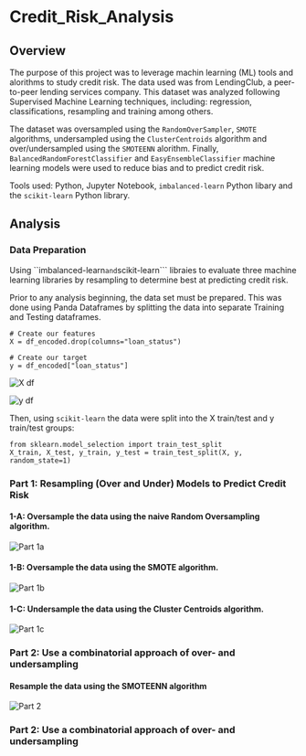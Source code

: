 # Credit_Risk_Analysis

## Overview
The purpose of this project was to leverage machin learning (ML) tools and alorithms to study credit risk. The data used was from LendingClub, a peer-to-peer lending services company. This dataset was analyzed following Supervised Machine Learning techniques, including: regression, classifications, resampling and training among others.

The dataset was oversampled using the ```RandomOverSampler```, ```SMOTE``` algorithms, undersampled using the ```ClusterCentroids``` algorithm and over/undersampled using the ```SMOTEENN``` alorithm. Finally, ```BalancedRandomForestClassifier``` and ```EasyEnsembleClassifier``` machine learning models were used to reduce bias and to predict credit risk. 

Tools used: Python, Jupyter Notebook, ```imbalanced-learn``` Python libary and the ```scikit-learn``` Python library.

## Analysis
### Data Preparation
Using ``imbalanced-learn``` and ```scikit-learn``` libraies to evaluate three machine learning libraries by resampling to determine best at predicting credit risk.

Prior to any analysis beginning, the data set must be prepared. This was done using Panda Dataframes by splitting the data into separate Training and Testing dataframes.
```
# Create our features
X = df_encoded.drop(columns="loan_status")

# Create our target
y = df_encoded["loan_status"]
```
![X df](https://user-images.githubusercontent.com/89284280/147178331-2b55ada2-b6d3-457f-95a0-b778a3ee593a.JPG)

![y df](https://user-images.githubusercontent.com/89284280/147178337-8f6bd16a-ab39-4993-928d-2f20d4cdbdef.JPG)

Then, using ```scikit-learn``` the data were split into the X train/test and y train/test groups:
```
from sklearn.model_selection import train_test_split
X_train, X_test, y_train, y_test = train_test_split(X, y, random_state=1)
```

### Part 1: Resampling (Over and Under) Models to Predict Credit Risk
#### 1-A: Oversample the data using the naive Random Oversampling algorithm.
![Part 1a](https://user-images.githubusercontent.com/89284280/147179346-8d2f12c1-f3ab-4fd7-93f6-31746801e233.jpg)

#### 1-B: Oversample the data using the SMOTE algorithm.
![Part 1b](https://user-images.githubusercontent.com/89284280/147179260-f227b12c-989e-4dc8-afb2-31583c71ddc2.jpg)

#### 1-C: Undersample the data using the Cluster Centroids algorithm.
![Part 1c](https://user-images.githubusercontent.com/89284280/147179566-3afc1109-d674-41e9-9404-db2fa70d2a99.jpg)

### Part 2: Use a combinatorial approach of over- and undersampling
#### Resample the data using the SMOTEENN algorithm
![Part 2](https://user-images.githubusercontent.com/89284280/147179900-effcfd60-681a-43cb-b35a-94dc9634afb3.jpg)

### Part 2: Use a combinatorial approach of over- and undersampling
